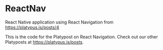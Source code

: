 # ReactNav
React Native application using React Navigation from https://platypus.is/posts/4

This is the code for the Platypost on React Navigation. Check out our other Platyposts at <a href="https://platypus.is/posts" target="blank">https://platypus.is/posts</a>.
